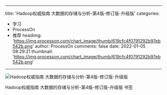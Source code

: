 
---
title: 'Hadoop权威指南 大数据的存储与分析-第4版-修订版-升级版'
categories: 
 - 学习
 - ProcessOn
 - 推荐
headimg: 'https://img.processon.com/chart_image/thumb/619cfc4f0791292b97eb542b.png'
author: ProcessOn
comments: false
date: 2022-01-05 08:29:21
thumbnail: 'https://img.processon.com/chart_image/thumb/619cfc4f0791292b97eb542b.png'
---

<div>   
<img class="thumb" alt="Hadoop权威指南 大数据的存储与分析-第4版-修订版-升级版" src="https://img.processon.com/chart_image/thumb/619cfc4f0791292b97eb542b.png" referrerpolicy="no-referrer">
<p>Hadoop权威指南 大数据的存储与分析-第4版-修订版-升级版 书签</p>  
</div>
            
